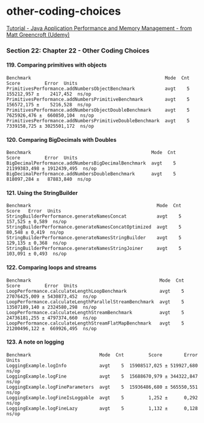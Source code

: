 # other-coding-choices
[Tutorial - Java Application Performance and Memory Management - from Matt Greencroft (Udemy)](../README.md)

### Section 22: Chapter 22 - Other Coding Choices

#### 119. Comparing primitives with objects
```
Benchmark                                                 Mode  Cnt        Score         Error  Units
PrimitivesPerformance.addNumbersObjectBenchmark           avgt    5   155212,957 ±    2417,452  ns/op
PrimitivesPerformance.addNumbersPrimitiveBenchmark        avgt    5   156572,175 ±    5216,528  ns/op
PrimitivesPerformance.addNumbersObjectDoubleBenchmark     avgt    5  7625926,476 ±  660850,104  ns/op
PrimitivesPerformance.addNumbersPrimitiveDoubleBenchmark  avgt    5  7339158,725 ± 3025501,172  ns/op
```

#### 120. Comparing BigDecimals with Doubles
```
Benchmark                                            Mode  Cnt         Score         Error  Units
BigDecimalPerformance.addNumbersBigDecimalBenchmark  avgt    5  21199383,498 ± 1912439,495  ns/op
BigDecimalPerformance.addNumbersDoubleBenchmark      avgt    5    818097,284 ±   87883,840  ns/op
```

#### 121. Using the StringBuilder
```
Benchmark                                              Mode  Cnt    Score   Error  Units
StringBuilderPerformance.generateNamesConcat           avgt    5  157,525 ± 0,589  ns/op
StringBuilderPerformance.generateNamesConcatOptimized  avgt    5   80,548 ± 0,419  ns/op
StringBuilderPerformance.generateNamesStringBuilder    avgt    5  129,135 ± 0,368  ns/op
StringBuilderPerformance.generateNamesStringJoiner     avgt    5  103,091 ± 0,493  ns/op
```

#### 122. Comparing loops and streams

```
Benchmark                                               Mode  Cnt         Score         Error  Units
LoopPerformance.calculateLengthLoopBenchmark            avgt    5  27076425,009 ± 5430873,452  ns/op
LoopPerformance.calculateLengthParallelStreamBenchmark  avgt    5  13507189,140 ± 2324580,298  ns/op
LoopPerformance.calculateLengthStreamBenchmark          avgt    5  24736181,255 ± 4797374,660  ns/op
LoopPerformance.calculateLengthStreamFlatMapBenchmark   avgt    5  21200496,122 ±  669926,495  ns/op
```

#### 123. A note on logging

```
Benchmark                         Mode  Cnt         Score        Error  Units
LoggingExample.logInfo            avgt    5  15908517,025 ± 519927,680  ns/op
LoggingExample.logFine            avgt    5  15688670,979 ± 344322,847  ns/op
LoggingExample.logFineParameters  avgt    5  15936486,680 ± 565550,551  ns/op
LoggingExample.logFineIsLoggable  avgt    5         1,252 ±      0,292  ns/op
LoggingExample.logFineLazy        avgt    5         1,132 ±      0,128  ns/op
```
